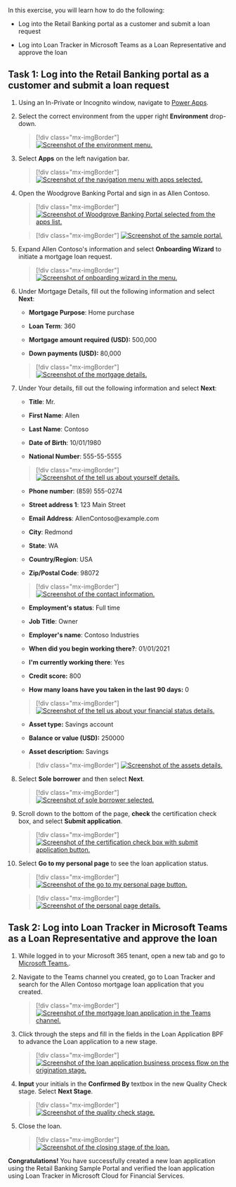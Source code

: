 In this exercise, you will learn how to do the following:

- Log into the Retail Banking portal as a customer and submit a loan request

- Log into Loan Tracker in Microsoft Teams as a Loan Representative and approve the loan

## Task 1: Log into the Retail Banking portal as a customer and submit a loan request

1.  Using an In-Private or Incognito window, navigate to [Power Apps](https://make.powerapps.com/?azure-portal=true).

1.  Select the correct environment from the upper right **Environment** drop-down.

	> [!div class="mx-imgBorder"]
	> [![Screenshot of the environment menu.](../media/environment-menu.png)](../media/environment-menu.png#lightbox)

1.  Select **Apps** on the left navigation bar.

	> [!div class="mx-imgBorder"]
	> [![Screenshot of the navigation menu with apps selected.](../media/apps.png)](../media/apps.png#lightbox)

1.  Open the Woodgrove Banking Portal and sign in as Allen Contoso.

	> [!div class="mx-imgBorder"]
	> [![Screenshot of Woodgrove Banking Portal selected from the apps list.](../media/retail-banking-portal.png)](../media/retail-banking-portal.png#lightbox)

	> [!div class="mx-imgBorder"]
	> [![Screenshot of the sample portal.](../media/sample-portal.png)](../media/sample-portal.png#lightbox)

1.  Expand Allen Contoso's information and select **Onboarding Wizard** to initiate a mortgage loan request.

	> [!div class="mx-imgBorder"]
	> [![Screenshot of onboarding wizard in the menu.](../media/onboarding-wizard.png)](../media/onboarding-wizard.png#lightbox)

1.  Under Mortgage Details, fill out the following information and select **Next**:

	- **Mortgage Purpose**: Home purchase
	
	- **Loan Term**: 360
	
	- **Mortgage amount required (USD):** 500,000
	
	- **Down payments (USD):** 80,000

	> [!div class="mx-imgBorder"]
	> [![Screenshot of the mortgage details.](../media/mortgage-details.png)](../media/mortgage-details.png#lightbox)

7.  Under Your details, fill out the following information and select **Next**:

	- **Title**: Mr.

	- **First Name**: Allen

	- **Last Name**: Contoso

	- **Date of Birth**: 10/01/1980

	- **National Number**: 555-55-5555

	> [!div class="mx-imgBorder"]
	> [![Screenshot of the tell us about yourself details.](../media/self-details.png)](../media/self-details.png#lightbox)

	- **Phone number**: (859) 555-0274

	- **Street address 1**: 123 Main Street

	- **Email Address**: AllenContoso\@example.com

	- **City**: Redmond

	- **State**: WA

	- **Country/Region**: USA

	- **Zip/Postal Code**: 98072

	> [!div class="mx-imgBorder"]
	> [![Screenshot of the contact information.](../media/contact-information.png)](../media/contact-information.png#lightbox)

	- **Employment's status**: Full time

	- **Job Title**: Owner

	- **Employer's name**: Contoso Industries

	- **When did you begin working there?**: 01/01/2021

	- **I'm currently working there**: Yes

	- **Credit score:** 800

	- **How many loans have you taken in the last 90 days:** 0

	> [!div class="mx-imgBorder"]
	> [![Screenshot of the tell us about your financial status details.](../media/financial-status.png)](../media/financial-status.png#lightbox)

	- **Asset type:** Savings account

	- **Balance or value (USD):** 250000

	- **Asset description:** Savings

	> [!div class="mx-imgBorder"]
	> [![Screenshot of the assets details.](../media/assets.png)](../media/assets.png#lightbox)

1.  Select **Sole borrower** and then select **Next**.

	> [!div class="mx-imgBorder"]
	> [![Screenshot of sole borrower selected.](../media/sole-borrower.png)](../media/sole-borrower.png#lightbox)

1.  Scroll down to the bottom of the page, **check** the certification check box, and select **Submit application**.

	> [!div class="mx-imgBorder"]
	> [![Screenshot of the certification check box with submit application button.](../media/submit-application.png)](../media/submit-application.png#lightbox)

1. Select **Go to my personal page** to see the loan application status.

	> [!div class="mx-imgBorder"]
	> [![Screenshot of the go to my personal page button.](../media/personal-page.png)](../media/personal-page.png#lightbox)

	> [!div class="mx-imgBorder"]
	> [![Screenshot of the personal page details.](../media/personal-page-details.png)](../media/personal-page-details.png#lightbox)

## Task 2: Log into Loan Tracker in Microsoft Teams as a Loan Representative and approve the loan

1.  While logged in to your Microsoft 365 tenant, open a new tab and go to [Microsoft Teams.](https://teams.microsoft.com/?azure-portal=true).

1.  Navigate to the Teams channel you created, go to Loan Tracker and search for the Allen Contoso mortgage loan application that you created.

	> [!div class="mx-imgBorder"]
	> [![Screenshot of the mortgage loan application in the Teams channel.](../media/teams-loan-application.png)](../media/teams-loan-application.png#lightbox)

1.  Click through the steps and fill in the fields in the Loan Application BPF to advance the Loan application to a new stage.

	> [!div class="mx-imgBorder"]
	> [![Screenshot of the loan application business process flow on the origination stage.](../media/origination.png)](../media/origination.png#lightbox)

1.  **Input** your initials in the **Confirmed By** textbox in the new Quality Check stage. Select **Next Stage**.

	> [!div class="mx-imgBorder"]
	> [![Screenshot of the quality check stage.](../media/quality-check-stage.png)](../media/quality-check-stage.png#lightbox)

1.  Close the loan.

	> [!div class="mx-imgBorder"]
	> [![Screenshot of the closing stage of the loan.](../media/close-loan.png)](../media/close-loan.png#lightbox)

**Congratulations!** You have successfully created a new loan application using the Retail Banking Sample Portal and verified the loan application using Loan Tracker in Microsoft Cloud for Financial Services.